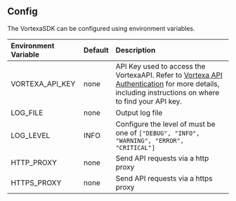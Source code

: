## Config

The VortexaSDK can be configured using environment variables.

| Environment Variable  | Default                         | Description              |
|:----------------------|:--------------------------------|:-------------------------|
| VORTEXA_API_KEY       | none                            | API Key used to access the VortexaAPI. Refer to [Vortexa API Authentication](https://docs.vortexa.com/reference/intro-authentication) for more details, including instructions on where to find your API key.|
| LOG_FILE              | none                            | Output log file          |
| LOG_LEVEL             | INFO                            | Configure the level of must be one of `["DEBUG", "INFO", "WARNING", "ERROR", "CRITICAL"]` |
| HTTP_PROXY            | none                            | Send API requests via a http proxy |
| HTTPS_PROXY           | none                            | Send API requests via a https proxy |